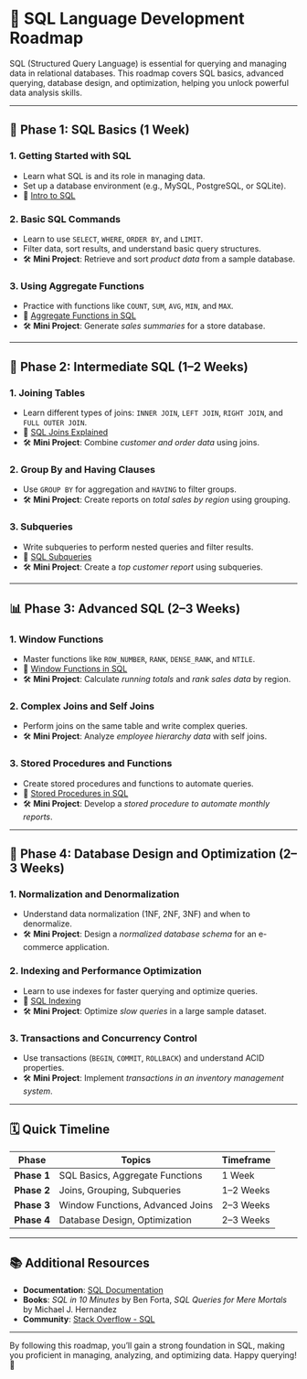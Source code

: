 # 🚀 SQL Language Development Roadmap

SQL (Structured Query Language) is essential for querying and managing data in relational databases. This roadmap covers SQL basics, advanced querying, database design, and optimization, helping you unlock powerful data analysis skills.

---

## 🏁 Phase 1: SQL Basics (1 Week)

### 1. **Getting Started with SQL**
   - Learn what SQL is and its role in managing data.
   - Set up a database environment (e.g., MySQL, PostgreSQL, or SQLite).
   - 🎥 [Intro to SQL](https://www.youtube.com/watch?v=HXV3zeQKqGY)

### 2. **Basic SQL Commands**
   - Learn to use `SELECT`, `WHERE`, `ORDER BY`, and `LIMIT`.
   - Filter data, sort results, and understand basic query structures.
   - 🛠️ **Mini Project**: Retrieve and sort *product data* from a sample database.

### 3. **Using Aggregate Functions**
   - Practice with functions like `COUNT`, `SUM`, `AVG`, `MIN`, and `MAX`.
   - 🎥 [Aggregate Functions in SQL](https://www.youtube.com/watch?v=uxFgWbG-ZLk)
   - 🛠️ **Mini Project**: Generate *sales summaries* for a store database.

---

## 🔗 Phase 2: Intermediate SQL (1–2 Weeks)

### 1. **Joining Tables**
   - Learn different types of joins: `INNER JOIN`, `LEFT JOIN`, `RIGHT JOIN`, and `FULL OUTER JOIN`.
   - 🎥 [SQL Joins Explained](https://www.youtube.com/watch?v=2HVMiPPuPIM)
   - 🛠️ **Mini Project**: Combine *customer and order data* using joins.

### 2. **Group By and Having Clauses**
   - Use `GROUP BY` for aggregation and `HAVING` to filter groups.
   - 🛠️ **Mini Project**: Create reports on *total sales by region* using grouping.

### 3. **Subqueries**
   - Write subqueries to perform nested queries and filter results.
   - 🎥 [SQL Subqueries](https://www.youtube.com/watch?v=aVT0FN6pWYU)
   - 🛠️ **Mini Project**: Create a *top customer report* using subqueries.

---

## 📊 Phase 3: Advanced SQL (2–3 Weeks)

### 1. **Window Functions**
   - Master functions like `ROW_NUMBER`, `RANK`, `DENSE_RANK`, and `NTILE`.
   - 🎥 [Window Functions in SQL](https://www.youtube.com/watch?v=jDqMp8vFlAY)
   - 🛠️ **Mini Project**: Calculate *running totals* and *rank sales data* by region.

### 2. **Complex Joins and Self Joins**
   - Perform joins on the same table and write complex queries.
   - 🛠️ **Mini Project**: Analyze *employee hierarchy data* with self joins.

### 3. **Stored Procedures and Functions**
   - Create stored procedures and functions to automate queries.
   - 🎥 [Stored Procedures in SQL](https://www.youtube.com/watch?v=EzqLgNkBaJ4)
   - 🛠️ **Mini Project**: Develop a *stored procedure to automate monthly reports*.

---

## 🧰 Phase 4: Database Design and Optimization (2–3 Weeks)

### 1. **Normalization and Denormalization**
   - Understand data normalization (1NF, 2NF, 3NF) and when to denormalize.
   - 🛠️ **Mini Project**: Design a *normalized database schema* for an e-commerce application.

### 2. **Indexing and Performance Optimization**
   - Learn to use indexes for faster querying and optimize queries.
   - 🎥 [SQL Indexing](https://www.youtube.com/watch?v=i3b2fL3qQ2A)
   - 🛠️ **Mini Project**: Optimize *slow queries* in a large sample dataset.

### 3. **Transactions and Concurrency Control**
   - Use transactions (`BEGIN`, `COMMIT`, `ROLLBACK`) and understand ACID properties.
   - 🛠️ **Mini Project**: Implement *transactions in an inventory management system*.

---

## 🗓️ Quick Timeline

| **Phase**                | **Topics**                          | **Timeframe**      |
|--------------------------|-------------------------------------|--------------------|
| **Phase 1**              | SQL Basics, Aggregate Functions     | 1 Week            |
| **Phase 2**              | Joins, Grouping, Subqueries         | 1–2 Weeks         |
| **Phase 3**              | Window Functions, Advanced Joins    | 2–3 Weeks         |
| **Phase 4**              | Database Design, Optimization       | 2–3 Weeks         |

---

## 📚 Additional Resources

- **Documentation**: [SQL Documentation](https://dev.mysql.com/doc/)
- **Books**: *SQL in 10 Minutes* by Ben Forta, *SQL Queries for Mere Mortals* by Michael J. Hernandez
- **Community**: [Stack Overflow - SQL](https://stackoverflow.com/questions/tagged/sql)

---

By following this roadmap, you’ll gain a strong foundation in SQL, making you proficient in managing, analyzing, and optimizing data. Happy querying! 🎉